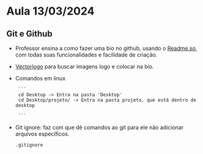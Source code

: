 # Aula 13/03/2024

## Git e Github
 - Professor ensina a como fazer uma bio no github, usando o <a href="https://readme.so/pt" target="_blank">Readme.so</a>, com todas suas funcionalidades e facilidade de criação.
 - <a href="vectorlogo.zone">Vectorlogo</a> para buscar imagens logo e colocar na bio.
 - Comandos em linux
 
        ```
        cd Desktop -> Entra na pasta 'Desktop'
        cd Desktop/projeto/ -> Entra na pasta projeto, que está dentro de desktop

        ```
        
        
        
- Git ignore: faz com que dê comandos ao git para ele não adicionar arquivos específicos.
    ``` 
    .gitignore

    ```
    
